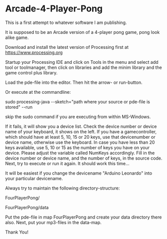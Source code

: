 # Arcade-4-Player-Pong

This is a first attempt to whatever software I am publishing.

It is supposed to be an Arcade version of a 4-player pong game, pong look alike game.

Download and install the latest version of Processing first at https://www.processing.org

Startup your Processing IDE and click on Tools in the menu and select add tool or toolmanager, then click on libraries and add the minim library and the game control plus library.

Load the pde-file into the editor. Then hit the arrow- or run-button.

Or execute at the commandline:

sudo processing-java --sketch="path where your source or pde-file is stored" --run

skip the sudo command if you are executing from within MS-Windows.

If it fails, it will show you a device list. Check the device number or device name of your keyboard, it shows on the left.
If you have a gamecontroller, which should have at least 5, 10, 15 or 20 keys, use that devicenumber or device name, otherwise use the keyboard. In case you have less than 20 keys available, use 5, 10 or 15 as the number of keys you have on your device. Please adjust the variable called NumKeys accordingly.
Fill in the device number or device name, and the number of keys, in the source code. Next, try to execute or run it again.
It should work this time...

It will be easiest if you change the devicename "Arduino Leonardo" into your particular devicename.

Always try to maintain the following directory-structure:

FourPlayerPong/

FourPlayerPong/data

Put the pde-file in map FourPlayerPong and create your data directory there also. Next, put your mp3-files in the data-map.

Thank You!
